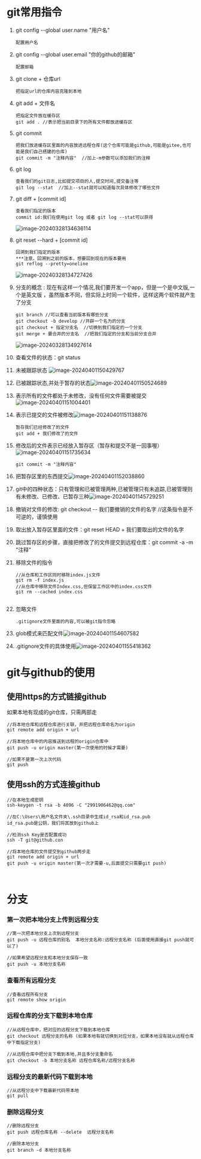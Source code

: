 # git常用指令

1. git config --global user.name "用户名" 

   ```注释
   配置用户名
   ```

   

2. git config --global user.email "你的github的邮箱"

   ```注释
   配置邮箱
   ```

   

3. git clone + 仓库url

   ```注释
   把指定url的仓库内容克隆到本地
   ```

   

4. git add + 文件名

   ```注释
   把指定文件放在缓存区
   git add . //表示把当前目录下的所有文件都放进缓存区
   ```

   

5. git commit

   ```注释
   把我们放进缓存区里面的内容放进远程仓库(这个仓库可能是github,可能是gitee,也可能是我们自己搭建的仓库)
   git commit -m "注释内容"  //加上-m参数可以添加我们的注释
   ```

   

6. git log

   ```注释
   查看我们的git日志,比如提交项目的人,提交时间,提交备注等
   git log --stat  //加上--stat就可以知道每次具体修改了哪些文件
   ```

   

7. git diff + [commit id]

   ```注释
   查看我们指定的版本
   commit id:我们在使用git log 或者 git log --stat可以获得
   
   ```

   ![image-20240328134636114](C:\Users\Administrator\AppData\Roaming\Typora\typora-user-images\image-20240328134636114.png)

   

8. git reset --hard + [commit id]

   ```注释
   回溯到我们指定的版本
   ***注意，回溯到之前的版本，想要回到现在的版本要用
   git reflog --pretty=oneline
   ```

   ![image-20240328134727426](C:\Users\Administrator\AppData\Roaming\Typora\typora-user-images\image-20240328134727426.png)

9. 分支的概念 : 现在有这样一个情况,我们要开发一个app，但是一个是中文版,一个是英文版 ，虽然版本不同，但实际上时同一个软件，这样这两个软件就产生了分支

   ```注释
   git branch //可以查看当前版本有哪些分支
   git checkout -b develop //开辟一个名为的分支
   git checkout + 指定分支名  //切换到我们指定的一个分支
   git merge + 要合并的分支名  //把我们指定的分支和当前分支合并
   ```

   ![image-20240328134927614](C:\Users\Administrator\AppData\Roaming\Typora\typora-user-images\image-20240328134927614.png)

10. 查看文件的状态：git status

   1. 未被跟踪状态 ![image-20240401150429767](C:\Users\Administrator\AppData\Roaming\Typora\typora-user-images\image-20240401150429767.png)

   2. 已被跟踪状态,并处于暂存的状态![image-20240401150524689](C:\Users\Administrator\AppData\Roaming\Typora\typora-user-images\image-20240401150524689.png)

   3. 表示所有的文件都处于未修改，没有任何文件需要被提交![image-20240401151004401](C:\Users\Administrator\AppData\Roaming\Typora\typora-user-images\image-20240401151004401.png)

   4. 表示已提交的文件被修改![image-20240401151138876](C:\Users\Administrator\AppData\Roaming\Typora\typora-user-images\image-20240401151138876.png)

      ```把我们已修改的文件重新提交到仓库
      暂存我们已经修改了的文件
      git add + 我们修改了的文件
      ```

      

   5. 修改后的文件表示已经放入暂存区（暂存和提交不是一回事喔）![image-20240401151735634](C:\Users\Administrator\AppData\Roaming\Typora\typora-user-images\image-20240401151735634.png)

      ```提交暂存区里面的内容
      git commit -m "注释内容"
      ```

      

   6. 把暂存区里的东西提交![image-20240401152038860](C:\Users\Administrator\AppData\Roaming\Typora\typora-user-images\image-20240401152038860.png)

11. git中的四种状态：只有管理和已被管理两种,已被管理只有未追踪,已被管理则有未修改、已修改、已暂存三种![image-20240401145729251](C:\Users\Administrator\AppData\Roaming\Typora\typora-user-images\image-20240401145729251.png)

12. 撤销对文件的修改: git checkout -- 我们要撤销的文件的名字  //这条指令是不可逆的，谨慎使用

13. 取出放入暂存区里面的文件：git reset HEAD + 我们要取出的文件的名字

14. 跳过暂存区的步骤，直接把修改了的文件提交到远程仓库：git commit -a -m "注释"

15. 移除文件的指令

    ```指令
    //从仓库和工作区同时移除index.js文件
    git rm -f index.js
    //从仓库中移除文件Index.css,但保留工作区中的index.css文件
    git rm --cached index.css
    
    
    ```

    

16. 忽略文件

    ```解释
    .gitignore文件里面的内容,可以被git指令忽略
    
    ```

    

17. glob模式来匹配文件![image-20240401154607582](C:\Users\Administrator\AppData\Roaming\Typora\typora-user-images\image-20240401154607582.png)

18. .gitignore文件的具体使用![image-20240401155418362](C:\Users\Administrator\AppData\Roaming\Typora\typora-user-images\image-20240401155418362.png)




 # git与github的使用



## 		使用https的方式链接github

如果本地有现成的git仓库，只需两部走

```使用https的方式
//将本地仓库和远程仓库进行关联，并把远程仓库命名为origin
git remote add origin + url

//将本地仓库中的内容推送到远程的origin仓库中
git push -u origin master(第一次使用的时候才需要)

//如果不是第一次上次代码
git push
```



## 使用ssh的方式连接github

```
//在本地生成密钥
ssh-keygen -t rsa -b 4096 -C "2991906462@qq.com"

//在C:\Users\用户名文件夹\.ssh目录中生成id_rsa和id_rsa.pub
id_rsa.pub是公钥，我们将其放到github上

//检测ssh Key是否配置成功
ssh -T git@github.con

//将本地仓库的文件提交到github两步走
git remote add origin + url
git push -u origin master(第一次才需要-u,后面提交只需要git push)



```



# 分支



### 第一次把本地分支上传到远程分支

```
//第一次把本地分支上次到远程分支
git push -u 远程仓库的别名  本地分支名称:远程分支名称 (后面使用直接git push就可以了)

//如果希望远程分支和本地分支保存一致
git push -u 本地分支名称 

```

### 查看所有远程分支

```
//查看远程所有分支
git remote show origin
```

### 远程仓库的分支下载到本地仓库

```
//从远程仓库中，把对应的远程分支下载到本地仓库
git checkout 远程分支的名称 (如果本地有就切换到对应分支，如果本地没有就从远程仓库中下载指定分支)

//从远程仓库中把分支下载到本地,并且多分支重命名
git checkout -b 本地分支名称 远程仓库名称/远程分支名称

```



### 远程分支的最新代码下载到本地

```
//从远程分支中下载最新代码带本地
git pull
```



### 删除远程分支

```
//删除远程分支
git push 远程仓库名称 --delete  远程分支名称

//删除本地分支
git branch -d 本地分支名称
```









